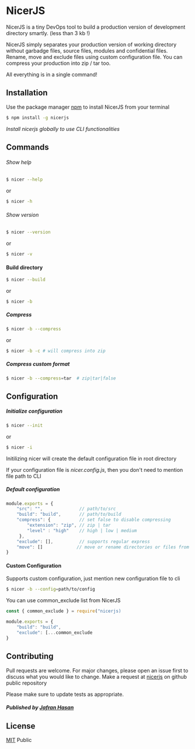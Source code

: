 # NicerJS

NicerJS is a tiny DevOps tool to build a production version of development directory smartly. (less than 3 kb !)

NicerJS simply separates your production version of working directory without garbadge files, source files, modules and confidential files. Rename, move and exclude files using custom configuration file. You can compress your production into zip / tar too. 

All everything is in a single command!

## Installation

Use the package manager [npm](https://www.npmjs.com) to install NicerJS from your terminal

```bash
$ npm install -g nicerjs
```
*Install nicerjs globally to use CLI functionalities*

## Commands

###### Show help
```bash
$ nicer --help
```
or
```bash
$ nicer -h
```

###### Show version
```bash
$ nicer --version
```
or 
```bash
$ nicer -v
```

#### Build directory
```bash
$ nicer --build
```
or 
```bash
$ nicer -b
```

##### Compress
```bash
$ nicer -b --compress
```
or
```bash
$ nicer -b -c # will compress into zip
```

##### Compress custom format
```bash
$ nicer -b --compress=tar  # zip|tar|false
```

## Configuration

##### Initialize configuration
```bash
$ nicer --init
``` 
or 
```bash
$ nicer -i
```
Initilizing nicer will create the default configuration file in root directory

If your configuration file is *nicer.config.js*, then you don't need to mention file path to CLI


##### Default configuration
```javascript
module.exports = {
    "src": "",              // path/to/src
    "build": "build",       // path/to/build
    "compress": {           // set false to disable compressing
        "extension": "zip", // zip | tar
        "level" : "high"    // high | low | medium
     },
    "exclude": [],          // supports regular express
    "move": []             // move or rename directories or files from a two dimensional array
}
```
#### Custom Configuration

Supports custom configuration, just mention new configuration file to cli
```bash
$ nicer -b --config=path/to/config
``` 
You can use common_exclude list from NicerJS

```javascript
const { common_exclude } = require("nicerjs) 

module.exports = { 
    "build": "build",
    "exclude": [...common_exclude
}
```

## Contributing
Pull requests are welcome. For major changes, please open an issue first to discuss what you would like to change.
Make a request at [nicerjs](https://github.com/appdets/nicer) on github public repository

Please make sure to update tests as appropriate.
##### Published by [Jafran Hasan](https://fb.com/IamJafran) 

## License
[MIT](https://choosealicense.com/licenses/mit/) Public